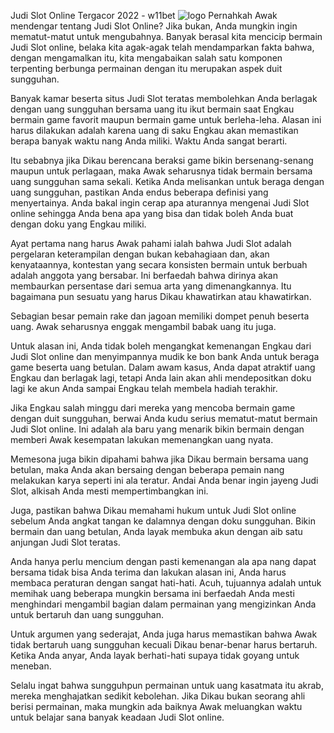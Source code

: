 Judi Slot Online Tergacor 2022 - w11bet
![logo](https://user-images.githubusercontent.com/101451545/158012036-a0651d2b-c059-45e6-851d-1a5dd1b86bdc.png)
Pernahkah Awak mendengar tentang Judi Slot Online? Jika bukan, Anda mungkin ingin mematut-matut untuk mengubahnya. Banyak berasal kita mencicip bermain Judi Slot online, belaka kita agak-agak telah mendamparkan fakta bahwa, dengan mengamalkan itu, kita mengabaikan salah satu komponen terpenting berbunga permainan dengan itu merupakan aspek duit sungguhan.

Banyak kamar beserta situs Judi Slot teratas membolehkan Anda berlagak dengan uang sungguhan bersama uang itu ikut bermain saat Engkau bermain game favorit maupun bermain game untuk berleha-leha. Alasan ini harus dilakukan adalah karena uang di saku Engkau akan memastikan berapa banyak waktu nang Anda miliki. Waktu Anda sangat berarti.

Itu sebabnya jika Dikau berencana beraksi game bikin bersenang-senang maupun untuk perlagaan, maka Awak seharusnya tidak bermain bersama uang sungguhan sama sekali. Ketika Anda melisankan untuk beraga dengan uang sungguhan, pastikan Anda endus beberapa definisi yang menyertainya. Anda bakal ingin cerap apa aturannya mengenai Judi Slot online sehingga Anda bena apa yang bisa dan tidak boleh Anda buat dengan doku yang Engkau miliki.

Ayat pertama nang harus Awak pahami ialah bahwa Judi Slot adalah pergelaran keterampilan dengan bukan kebahagiaan dan, akan kenyataannya, kontestan yang secara konsisten bermain untuk berbuah adalah anggota yang bersabar. Ini berfaedah bahwa dirinya akan membaurkan persentase dari semua arta yang dimenangkannya. Itu bagaimana pun sesuatu yang harus Dikau khawatirkan atau khawatirkan.

Sebagian besar pemain rake dan jagoan memiliki dompet penuh beserta uang. Awak seharusnya enggak mengambil babak uang itu juga.

Untuk alasan ini, Anda tidak boleh mengangkat kemenangan Engkau dari Judi Slot online dan menyimpannya mudik ke bon bank Anda untuk beraga game beserta uang betulan. Dalam awam kasus, Anda dapat atraktif uang Engkau dan berlagak lagi, tetapi Anda lain akan ahli mendepositkan doku lagi ke akun Anda sampai Engkau telah membela hadiah terakhir.

Jika Engkau salah minggu dari mereka yang mencoba bermain game dengan duit sungguhan,  berwai Anda kudu serius mematut-matut bermain Judi Slot online. Ini adalah ala baru yang menarik bikin bermain dengan memberi Awak kesempatan lakukan memenangkan uang nyata.

Memesona juga bikin dipahami bahwa jika Dikau bermain bersama uang betulan, maka Anda akan bersaing dengan beberapa pemain nang melakukan karya seperti ini ala teratur. Andai Anda benar ingin jayeng Judi Slot, alkisah Anda mesti mempertimbangkan ini.

Juga, pastikan bahwa Dikau memahami hukum untuk Judi Slot online sebelum Anda angkat tangan ke dalamnya dengan doku sungguhan. Bikin bermain dan uang betulan, Anda layak membuka akun dengan aib satu anjungan Judi Slot teratas.

Anda hanya perlu mencium dengan pasti kemenangan ala apa nang dapat bersama tidak bisa Anda terima dan lakukan alasan ini, Anda harus membaca peraturan dengan sangat hati-hati. Acuh, tujuannya adalah untuk memihak uang beberapa mungkin bersama ini berfaedah Anda mesti menghindari mengambil bagian dalam permainan yang mengizinkan Anda untuk bertaruh dan uang sungguhan.

Untuk argumen yang sederajat, Anda juga harus memastikan bahwa Awak tidak bertaruh uang sungguhan kecuali Dikau benar-benar harus bertaruh. Ketika Anda anyar, Anda layak berhati-hati supaya tidak goyang untuk meneban.

Selalu ingat bahwa sungguhpun permainan untuk uang kasatmata itu akrab, mereka menghajatkan sedikit kebolehan. Jika Dikau bukan seorang ahli berisi permainan, maka mungkin ada baiknya Awak meluangkan waktu untuk belajar sana banyak keadaan Judi Slot online. 
